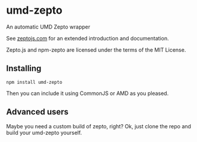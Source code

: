 umd-zepto
=========

An automatic UMD Zepto wrapper

See [zeptojs.com](http://zeptojs.com/) for an extended introduction and documentation.

Zepto.js and npm-zepto are licensed under the terms of the MIT License.

## Installing

```
npm install umd-zepto
```

Then you can include it using CommonJS or AMD as you pleased.

## Advanced users

Maybe you need a custom build of zepto, right? Ok, just clone the repo and build your umd-zepto yourself.

